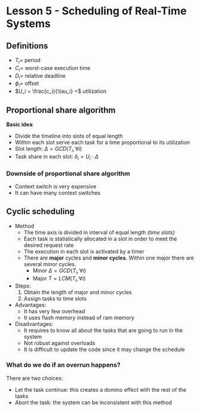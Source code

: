 # Lesson 5 - Scheduling of Real-Time Systems

## Definitions

- $T_i =$ period
- $C_i =$ worst-case execution time
- $D_i =$ relative deadline
- $\phi_i =$ offset
- $U_i = \frac{c_i}{\tau_i} =$ utilization

## Proportional share algorithm

**Basic idea**:
- Divide the timeline into slots of equal length
- Within each slot serve each task for a time proportional to its utilization
- Slot length: $\Delta = GCD(T_i, \forall i)$
- Task share in each slot: $\delta_i = U_i \cdot \Delta$

### Downside of proportional share algorithm

- Context switch is very expensive
- It can have many context switches

## Cyclic scheduling

- Method
  - The time axis is divided in interval of equal length *(time slots)*
  - Each task is statistically allocated in a slot in order to meet the desired request rate
  - The execution in each slot is activated by a timer
  - There are **major** cycles and **minor cycles**. Within one major there are several minor cycles.
    - Minor $\Delta = GCD(T_i, \forall i)$
    - Major $T = LCM(T_i, \forall i)$
- Steps:
  1. Obtain the length of major and minor cycles
  2. Assign tasks to time slots
- Advantages:
  - It has very few overhead
  - It uses flash memory instead of ram memory
- Disadvantages:
  - It requires to know all about the tasks that are going to run in the system
  - Not robust against overloads
  - It is difficult to update the code since it may change the schedule

### What do we do if an overrun happens?
There are two choices:
- Let the task continue: this creates a domino effect with the rest of the tasks
- Abort the task: the system can be inconsistent with this method


